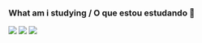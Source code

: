 ###  What am i studying / O que estou estudando 🤔

<a href="https://github.com/AntonioNarcilio/what-am-i-studying/tree/graphql"><img src="https://img.shields.io/badge/GraphQL-e535ab?style=flat&logo=Graphql&logoColor=white" /></a>
<a href="https://github.com/AntonioNarcilio/what-am-i-studying/tree/jest"><img src="https://img.shields.io/badge/Jest-C21325?style=flat&logo=Jest&logoColor=white" /></a>
<a href="https://github.com/AntonioNarcilio/what-am-i-studying/tree/react"><img src="https://img.shields.io/badge/React-2D59F9?style=flat&logo=React&logoColor=white" /></a>
